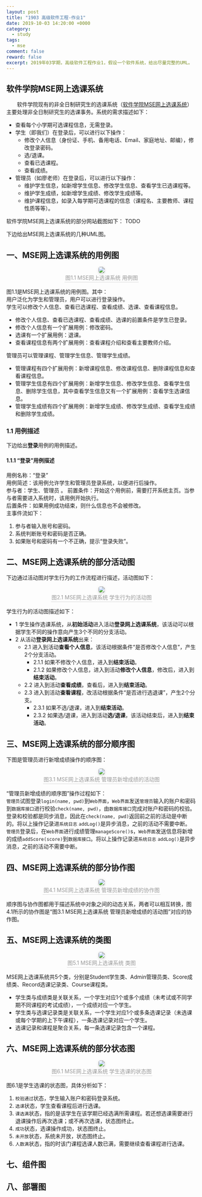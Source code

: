 ```yaml
---
layout: post
title: "1903 高级软件工程-作业1"
date: 2019-10-03 14:20:00 +0000
category:
  - study
tags:
  - mse
comment: false
reward: false
excerpt: 2019年03学期，高级软件工程作业1，假设一个软件系统，给出尽量完整的UML。
---
```


## 软件学院MSE网上选课系统

&emsp;&emsp;软件学院现有的非全日制研究生的选课系统（[软件学院MSE网上选课系统](http://www.fdmse.fudan.edu.cn/fdmse-1516/Default.aspx)）主要处理非全日制研究生的选课事务。系统的需求描述如下：

- 查看每个小学期可选课程信息，无需登录。
- 学生（即我们）在登录后，可以进行以下操作：
  - 修改个人信息（身份证、手机、备用电话、Email、家庭地址、邮编），修改登录密码。
  - 选/退课。
  - 查看已选课程。
  - 查看成绩。
- 管理员（如廖老师）在登录后，可以进行以下操作：
  - 维护学生信息，如新增学生信息、修改学生信息、查看学生已选课程等。
  - 维护学生成绩，如新增学生成绩、修改学生成绩等。
  - 维护课程信息，如录入每学期可选课程的信息（课程名、主要教师、课程性质等等）。

软件学院MSE网上选课系统的部分网站截图如下：
TODO

下边给出MSE网上选课系统的几种UML图。

## 一、MSE网上选课系统的用例图

<center>
    <img style="border-radius: 0.3125em;
    box-shadow: 0 2px 4px 0 rgba(34,36,38,.12),0 2px 10px 0 rgba(34,36,38,.08);"  src="https://raw.githubusercontent.com/yizhishi/yizhishi.github.io/master/images/1903-a-s-e-p1/use-case.png" />
    <br />
    <div style="color:orange; border-bottom: 1px solid #d9d9d9;
    display: inline-block;
    color: #999;
    padding: 2px;">图1.1 MSE网上选课系统 用例图</div>
</center>

图1.1是MSE网上选课系统的用例图。其中：  
用户泛化为学生和管理员，用户可以进行登录操作。  
学生可以修改个人信息、查看已选课程、查看成绩、选课、查看课程信息。

- 修改个人信息、查看已选课程、查看成绩、选课的前置条件是学生已登录。
- 修改个人信息有一个扩展用例：修改密码。
- 选课有一个扩展用例：退课。
- 查看课程信息有两个扩展用例：查看课程介绍和查看主要教师介绍。

管理员可以管理课程、管理学生信息、管理学生成绩。

- 管理课程有四个扩展用例：新增课程信息、修改课程信息、删除课程信息和查看课程信息。
- 管理学生信息有四个扩展用例：新增学生信息、修改学生信息、查看学生信息、删除学生信息，其中查看学生信息又有一个扩展用例：查看学生选课信息。
- 管理学生成绩有四个扩展用例：新增学生成绩、修改学生成绩、查看学生成绩和删除学生成绩。

### 1.1 用例描述

下边给出**登录**用例的用例描述。

#### 1.1.1 “登录”用例描述

用例名称：“登录”  
用例简述：该用例允许学生和管理员登录系统，以便进行后操作。  
参与者：学生、管理员 。 
前置条件：开始这个用例前，需要打开系统主页。当参与者需要进入系统时，该用例开始执行。  
后置条件：如果用例成功结束，则什么信息也不会被修改。  
主事件流如下：

1. 参与者输入账号和密码。
2. 系统判断账号和密码是否正确。
3. 如果账号和密码有一个不正确，提示“登录失败”。

## 二、MSE网上选课系统的部分活动图

下边通过活动图对学生行为的工作流程进行描述，活动图如下：

<center>
    <img style="border-radius: 0.3125em;
    box-shadow: 0 2px 4px 0 rgba(34,36,38,.12),0 2px 10px 0 rgba(34,36,38,.08);"  src="https://raw.githubusercontent.com/yizhishi/yizhishi.github.io/master/images/1903-a-s-e-p1/activity.png" />
    <br />
    <div style="color:orange; border-bottom: 1px solid #d9d9d9;
    display: inline-block;
    color: #999;
    padding: 2px;">图2.1 MSE网上选课系统 学生行为的活动图</div>
</center>

学生行为的活动图描述如下：

- 1 学生操作选课系统，从**初始活动**进入活动**登录网上选课系统**，该活动可以根据学生不同的操作意向产生3个不同的分支活动。
- 2 从活动**登录网上选课系统**出来：
   - 2.1 进入到活动**查看个人信息**，该活动根据条件“是否修改个人信息”，产生2个分支活动。
      - 2.1.1 如果不修改个人信息，进入到**结束活动**。
      - 2.1.2 如果修改个人信息，进入到活动**修改个人信息**，修改后，进入到**结束活动**。
   - 2.2 进入到活动**查看成绩**，查看后，进入到**结束活动**。
   - 2.3 进入到活动**查看课程**，改活动根据条件“是否进行选退课”，产生2个分支。
      - 2.3.1 如果不选/退课，进入到**结束活动**。
      - 2.3.2 如果选/退课，进入到活动**选/退课**，该活动结束后，进入到**结束活动**。

## 三、MSE网上选课系统的部分顺序图

下图是管理员进行新增成绩操作的顺序图：

<center>
    <img style="border-radius: 0.3125em;
    box-shadow: 0 2px 4px 0 rgba(34,36,38,.12),0 2px 10px 0 rgba(34,36,38,.08);"  src="https://raw.githubusercontent.com/yizhishi/yizhishi.github.io/master/images/1903-a-s-e-p1/sequence.png" />
    <br />
    <div style="color:orange; border-bottom: 1px solid #d9d9d9;
    display: inline-block;
    color: #999;
    padding: 2px;">图3.1 MSE网上选课系统 管理员新增成绩的活动图</div>
</center>

“管理员新增成绩的顺序图”操作过程如下：  
`管理员`试图登录`login(name, pwd)`到`Web界面`，`Web界面`发送`管理员`输入的账户和密码到`数据库接口`进行校验`check(name, pwd)`，由`数据库接口`完成对账户和密码的校验。登录和校验都是同步消息，因此在`check(name, pwd)`返回前之前的活动是中断的。将以上操作记录进`系统日志` `addLog()`是异步消息，之前的活动不需要中断。  
`管理员`登录后，在`Web界面`进行成绩管理`manageScore()`s，`Web界面`发送信息将新增的成绩`addScore(score)`到`数据库接口`。将以上操作记录进`系统日志` `addLog()`是异步消息，之前的活动不需要中断。

## 四、MSE网上选课系统的部分协作图

<center>
    <img style="border-radius: 0.3125em;
    box-shadow: 0 2px 4px 0 rgba(34,36,38,.12),0 2px 10px 0 rgba(34,36,38,.08);"  src="https://raw.githubusercontent.com/yizhishi/yizhishi.github.io/master/images/1903-a-s-e-p1/communication.png" />
    <br />
    <div style="color:orange; border-bottom: 1px solid #d9d9d9;
    display: inline-block;
    color: #999;
    padding: 2px;">图4.1 MSE网上选课系统 管理员新增成绩的协作图</div>
</center>

顺序图与协作图都用于描述系统中对象之间的动态关系，两者可以相互转换，图4.1所示的协作图是“图3.1 MSE网上选课系统 管理员新增成绩的活动图”对应的协作图。

## 五、MSE网上选课系统的类图

<center>
    <img style="border-radius: 0.3125em;
    box-shadow: 0 2px 4px 0 rgba(34,36,38,.12),0 2px 10px 0 rgba(34,36,38,.08);"  src="https://raw.githubusercontent.com/yizhishi/yizhishi.github.io/master/images/1903-a-s-e-p1/class.png" />
    <br />
    <div style="color:orange; border-bottom: 1px solid #d9d9d9;
    display: inline-block;
    color: #999;
    padding: 2px;">图5.1 MSE网上选课系统 类图</div>
</center>

MSE网上选课系统共5个类，分别是Student学生类、Admin管理员类、Score成绩类、Record选课记录类、Course课程类。

- 学生类与成绩类是关联关系，一个学生对应1个或多个成绩（未考试或不同学期不同课程的考试成绩），一个成绩对应一个学生。
- 学生类与选课记录类是关联关系，一个学生对应1个或多条选课记录（未选课或每个学期的上下午课程），一条选课记录对应一个学生。
- 选课记录和课程是聚合关系，每一条选课记录包含一个课程。

## 六、MSE网上选课系统的部分状态图

<center>
    <img style="border-radius: 0.3125em;
    box-shadow: 0 2px 4px 0 rgba(34,36,38,.12),0 2px 10px 0 rgba(34,36,38,.08);"  src="https://raw.githubusercontent.com/yizhishi/yizhishi.github.io/master/images/1903-a-s-e-p1/statechart.png" />
    <br />
    <div style="color:orange; border-bottom: 1px solid #d9d9d9;
    display: inline-block;
    color: #999;
    padding: 2px;">图6.1 MSE网上选课系统 学生选课的状态图</div>
</center>

图6.1是学生选课的状态图，具体分析如下：

1. `校验通过`状态，学生输入账户和密码登录系统。
2. `选课`状态，学生查看课程后进行选课。
3. `课选满`状态，指的是该学生在该学期已经选满所需课程。若还想选课需要进行退课操作后再次选课；或不再次选课，状态图终止。
4. `成功`状态，选课操作成功，状态图终止。
5. `未开放`状态，系统未开放，状态图终止。
6. `人数满`状态，指的时该门课程选课人数已满，需要继续查看课程进行选课。

## 七、组件图

## 八、部署图
